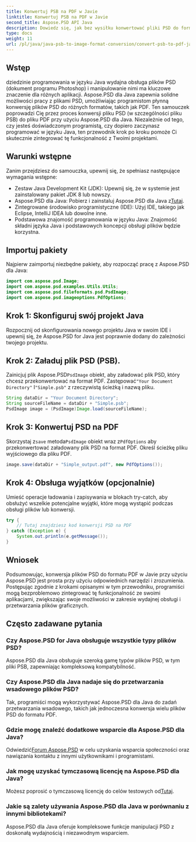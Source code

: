 ```yaml
---
title: Konwertuj PSB na PDF w Javie
linktitle: Konwertuj PSB na PDF w Javie
second_title: Aspose.PSD API Java
description: Dowiedz się, jak bez wysiłku konwertować pliki PSD do formatu PDF w Javie za pomocą Aspose.PSD. Idealny dla programistów chcących usprawnić obsługę plików graficznych.
type: docs
weight: 11
url: /pl/java/java-psb-to-image-format-conversion/convert-psb-to-pdf-java/
---
```

## Wstęp
dziedzinie programowania w języku Java wydajna obsługa plików PSD (dokument programu Photoshop) i manipulowanie nimi ma kluczowe znaczenie dla różnych aplikacji. Aspose.PSD dla Java zapewnia solidne możliwości pracy z plikami PSD, umożliwiając programistom płynną konwersję plików PSD do różnych formatów, takich jak PDF. Ten samouczek poprowadzi Cię przez proces konwersji pliku PSD (w szczególności pliku PSB) do pliku PDF przy użyciu Aspose.PSD dla Java. Niezależnie od tego, czy jesteś doświadczonym programistą, czy dopiero zaczynasz programować w języku Java, ten przewodnik krok po kroku pomoże Ci skutecznie zintegrować tę funkcjonalność z Twoimi projektami.
## Warunki wstępne
Zanim przejdziesz do samouczka, upewnij się, że spełniasz następujące wymagania wstępne:
- Zestaw Java Development Kit (JDK): Upewnij się, że w systemie jest zainstalowany pakiet JDK 8 lub nowszy.
-  Aspose.PSD dla Java: Pobierz i zainstaluj Aspose.PSD dla Java z[Tutaj](https://releases.aspose.com/psd/java/).
- Zintegrowane środowisko programistyczne (IDE): Użyj IDE, takiego jak Eclipse, IntelliJ IDEA lub dowolne inne.
- Podstawowa znajomość programowania w języku Java: Znajomość składni języka Java i podstawowych koncepcji obsługi plików będzie korzystna.

## Importuj pakiety
Najpierw zaimportuj niezbędne pakiety, aby rozpocząć pracę z Aspose.PSD dla Java:
```java
import com.aspose.psd.Image;
import com.aspose.psd.examples.Utils.Utils;
import com.aspose.psd.fileformats.psd.PsdImage;
import com.aspose.psd.imageoptions.PdfOptions;
```
## Krok 1: Skonfiguruj swój projekt Java
Rozpocznij od skonfigurowania nowego projektu Java w swoim IDE i upewnij się, że Aspose.PSD for Java jest poprawnie dodany do zależności twojego projektu.
## Krok 2: Załaduj plik PSD (PSB).
 Zainicjuj plik Aspose.PSD`PsdImage` obiekt, aby załadować plik PSD, który chcesz przekonwertować na format PDF. Zastępować`"Your Document Directory"` I`"Simple.psb"` z rzeczywistą ścieżką i nazwą pliku.
```java
String dataDir = "Your Document Directory";
String sourceFileName = dataDir + "Simple.psb";
PsdImage image = (PsdImage)Image.load(sourceFileName);
```
## Krok 3: Konwertuj PSD na PDF
 Skorzystaj z`save` metoda`PsdImage` obiekt wraz z`PdfOptions` aby przekonwertować załadowany plik PSD na format PDF. Określ ścieżkę pliku wyjściowego dla pliku PDF.
```java
image.save(dataDir + "Simple_output.pdf", new PdfOptions());
```
## Krok 4: Obsługa wyjątków (opcjonalnie)
Umieść operacje ładowania i zapisywania w blokach try-catch, aby obsłużyć wszelkie potencjalne wyjątki, które mogą wystąpić podczas obsługi plików lub konwersji.
```java
try {
    // Tutaj znajdziesz kod konwersji PSD na PDF
} catch (Exception e) {
    System.out.println(e.getMessage());
}
```

## Wniosek
Podsumowując, konwersja plików PSD do formatu PDF w Javie przy użyciu Aspose.PSD jest prosta przy użyciu odpowiednich narzędzi i zrozumienia. Postępując zgodnie z krokami opisanymi w tym przewodniku, programiści mogą bezproblemowo zintegrować tę funkcjonalność ze swoimi aplikacjami, zwiększając swoje możliwości w zakresie wydajnej obsługi i przetwarzania plików graficznych.

## Często zadawane pytania
### Czy Aspose.PSD for Java obsługuje wszystkie typy plików PSD?
Aspose.PSD dla Java obsługuje szeroką gamę typów plików PSD, w tym pliki PSB, zapewniając kompleksową kompatybilność.
### Czy Aspose.PSD dla Java nadaje się do przetwarzania wsadowego plików PSD?
Tak, programiści mogą wykorzystywać Aspose.PSD dla Java do zadań przetwarzania wsadowego, takich jak jednoczesna konwersja wielu plików PSD do formatu PDF.
### Gdzie mogę znaleźć dodatkowe wsparcie dla Aspose.PSD dla Java?
 Odwiedzić[Forum Aspose.PSD](https://forum.aspose.com/c/psd/34) w celu uzyskania wsparcia społeczności oraz nawiązania kontaktu z innymi użytkownikami i programistami.
### Jak mogę uzyskać tymczasową licencję na Aspose.PSD dla Java?
 Możesz poprosić o tymczasową licencję do celów testowych od[Tutaj](https://purchase.aspose.com/temporary-license/).
### Jakie są zalety używania Aspose.PSD dla Java w porównaniu z innymi bibliotekami?
Aspose.PSD dla Java oferuje kompleksowe funkcje manipulacji PSD z doskonałą wydajnością i niezawodnym wsparciem.